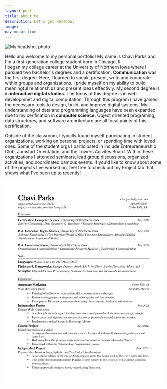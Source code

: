 ```yaml
---
layout: post
title: About Me
description: Let's get Personal
image:  
nav-menu: true
---
```


<img src="assets/images/myHeadshot copy.JPG" alt="My headshot photo">

<p>Hello and welcome to my personal portfolio! My name is Chavi Parks and I'm a first-generation college
student born in Chicago, Il.<br/> I began my college career at the University of Northern Iowa where I pursued two bachelor's degrees and a certification. <strong>Communication</strong> was the first degree. Here, I learned to speak, present, write and cooperate within groups and organizations.
I pride myself on my ability to build meaningful relationships and present ideas effectivly. My
second degree is in <strong>interactive digital studies.</strong> The focus of this degree is in web developmnet and digital computation. Through this program I have gained the necessary tools to design, build, and improve digital systems. My understanding of data and programming languages have been expanded due to my cerification in <strong>computer science.</strong> Object oriented programing, data structures, and software archritecture are all focal points of this certification.</p>

<p>Outside of the classroom, I typiclly found myself paricipating in student organizations, working on
personal projects, or spending time with loved ones. Some of the student orgs I participated in include Entrepreneurship Club, Jumstart Orientation, and the Towers Acivites Board. Within these organizations I attended seminars, lead group discussions, organized activities, and coordinated campus events. If you'd like to know about some of the projects I've worked on, feel free to check out my Project tab that shows what I've been up to recently!</p>

<a href="assets/images/myresume.pdf" download="ChaviParks_resume">
  <img src="assets/images/myresume.pdf" alt="My resume">
</a>